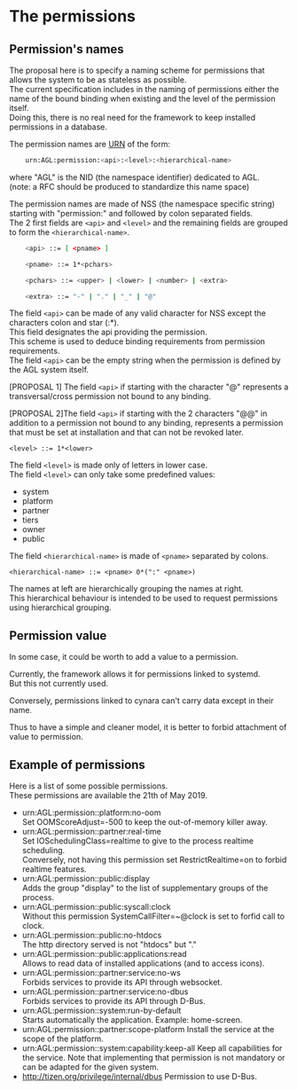 # The permissions

## Permission's names

The proposal here is to specify a naming scheme for permissions
that allows the system to be as stateless as possible.  
The current specification includes in the naming of permissions either
the name of the bound binding when existing and the level of the
permission itself.  
Doing this, there is no real need for the
framework to keep installed permissions in a database.

The permission names are [URN][URN] of the form:

```bash
    urn:AGL:permission:<api>:<level>:<hierarchical-name>
```

where "AGL" is the NID (the namespace identifier) dedicated to AGL.  
(note: a RFC should be produced to standardize this name space)

The permission names are made of NSS (the namespace specific string)
starting with "permission:" and followed by colon separated
fields.  
The 2 first fields are `<api>` and `<level>` and the remaining
fields are grouped to form the `<hierarchical-name>`.

```bash
    <api> ::= [ <pname> ]

    <pname> ::= 1*<pchars>

    <pchars> ::= <upper> | <lower> | <number> | <extra>

    <extra> ::= "-" | "." | "_" | "@"
```

The field `<api>` can be made of any valid character for NSS except
the characters colon and star (:*).  
This field designates the api providing the permission.  
This scheme is used to deduce binding requirements
from permission requirements.  
The field `<api>` can be the empty string when the permission
is defined by the AGL system itself.

[PROPOSAL 1] The field `<api>` if starting with the character "@" represents
a transversal/cross permission not bound to any binding.

[PROPOSAL 2]The field `<api>` if starting with the 2 characters "@@"
in addition to a permission not bound to any binding, represents a
permission that must be set at installation and that can not be
revoked later.

    <level> ::= 1*<lower>

The field `<level>` is made only of letters in lower case.  
The field `<level>` can only take some predefined values:

- system
- platform
- partner
- tiers
- owner
- public

The field `<hierarchical-name>` is made of `<pname>` separated
by colons.

    <hierarchical-name> ::= <pname> 0*(":" <pname>)

The names at left are hierarchically grouping the
names at right.  
This hierarchical behaviour is intended to
be used to request permissions using hierarchical grouping.

## Permission value

In some case, it could be worth to add a value to a permission.

Currently, the framework allows it for permissions linked to
systemd.  
But this not currently used.

Conversely, permissions linked to cynara can't carry data
except in their name.

Thus to have a simple and cleaner model, it is better to forbid
attachment of value to permission.

## Example of permissions

Here is a list of some possible permissions.  
These permissions are available the 21th of May 2019.

- urn:AGL:permission::platform:no-oom  
  Set OOMScoreAdjust=-500 to keep the out-of-memory
  killer away.
- urn:AGL:permission::partner:real-time  
  Set IOSchedulingClass=realtime to give to the process
  realtime scheduling.  
  Conversely, not having this permission set RestrictRealtime=on
  to forbid realtime features.
- urn:AGL:permission::public:display  
  Adds the group "display" to the list of supplementary groups
  of the process.
- urn:AGL:permission::public:syscall:clock  
  Without this permission SystemCallFilter=~@clock is set to
  forfid call to clock.
- urn:AGL:permission::public:no-htdocs  
  The http directory served is not "htdocs" but "."
- urn:AGL:permission::public:applications:read  
  Allows to read data of installed applications (and to
  access icons).
- urn:AGL:permission::partner:service:no-ws  
  Forbids services to provide its API through websocket.
- urn:AGL:permission::partner:service:no-dbus  
  Forbids services to provide its API through D-Bus.
- urn:AGL:permission::system:run-by-default  
  Starts automatically the application. Example: home-screen.
- urn:AGL:permission::partner:scope-platform
  Install the service at the scope of the platform.
- urn:AGL:permission::system:capability:keep-all
  Keep all capabilities for the service. Note that implementing
  that permission is not mandatory or can be adapted for the given
  system.
- <http://tizen.org/privilege/internal/dbus>
  Permission to use D-Bus.

[URN]: https://tools.ietf.org/rfc/rfc2141.txt "RFC 2141: URN Syntax"
